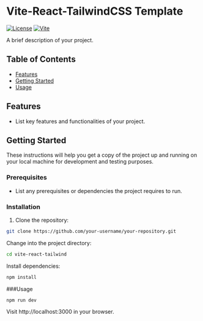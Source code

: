 # Vite-React-TailwindCSS Template

[![License](https://img.shields.io/badge/license-MIT-blue.svg)](LICENSE)
[![Vite](https://img.shields.io/badge/vite-2.x-green.svg)](https://vitejs.dev/)

A brief description of your project.

## Table of Contents

- [Features](#features)
- [Getting Started](#getting-started)
- [Usage](#usage)


## Features

- List key features and functionalities of your project.

## Getting Started

These instructions will help you get a copy of the project up and running on your local machine for development and testing purposes.

### Prerequisites

- List any prerequisites or dependencies the project requires to run.

### Installation

1. Clone the repository:

```bash
git clone https://github.com/your-username/your-repository.git
```

Change into the project directory:

```bash
cd vite-react-tailwind
```

Install dependencies:

```bash
npm install
```

###Usage

```bash
npm run dev
```

Visit http://localhost:3000 in your browser.
